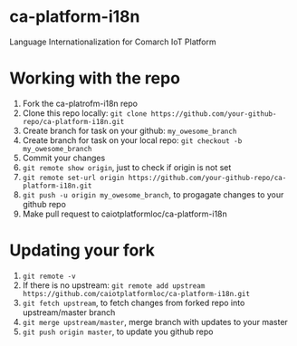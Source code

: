 # ca-platform-i18n
Language Internationalization for Comarch IoT Platform

# Working with the repo

1. Fork the ca-platrofm-i18n repo
2. Clone this repo locally: `git clone https://github.com/your-github-repo/ca-platform-i18n.git`
3. Create branch for task on your github: `my_owesome_branch`
4. Create branch for task on your local repo: `git checkout -b my_owesome_branch`
5. Commit your changes
6. `git remote show origin`, just to check if origin is not set
7. `git remote set-url origin https://github.com/your-github-repo/ca-platform-i18n.git`
8. `git push -u origin my_owesome_branch`, to progagate changes to your github repo
9. Make pull request to caiotplatformloc/ca-platform-i18n

# Updating your fork

1. `git remote -v`
2. If there is no upstream: `git remote add upstream https://github.com/caiotplatformloc/ca-platform-i18n.git`
3. `git fetch upstream`, to fetch changes from forked repo into upstream/master branch
4. `git merge upstream/master`, merge branch with updates to your master
5. `git push origin master`, to update you github repo
